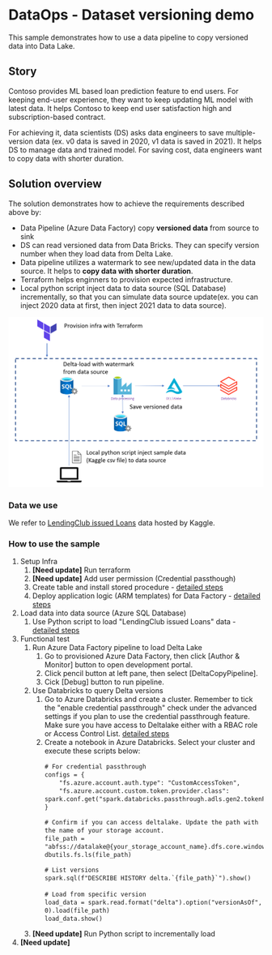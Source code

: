 # DataOps - Dataset versioning demo

This sample demonstrates how to use a data pipeline to copy versioned data into Data Lake.

## Story

Contoso provides ML based loan prediction feature to end users. For keeping end-user experience, they want to keep updating ML model with latest data. It helps Contoso to keep end user satisfaction high and subscription-based contract.

For achieving it, data scientists (DS) asks data engineers to save multiple-version data (ex. v0 data is saved in 2020, v1 data is saved in 2021). It helps DS to manage data and trained model. For saving cost, data engineers want to copy data with shorter duration.

## Solution overview

The solution demonstrates how to achieve the requirements described above by:

- Data Pipeline (Azure Data Factory) copy **versioned data** from source to sink
- DS can read versioned data from Data Bricks. They can specify version number when they load data from Delta Lake.
- Data pipeline utilizes a watermark to see new/updated data in the data source. It helps to **copy data with shorter duration**.
- Terraform helps enginners to provision expected infrastructure.
- Local python script inject data to data source (SQL Database) incrementally, so that you can simulate data source update(ex. you can inject 2020 data at first, then inject 2021 data to data source).

![architecture](./docs/images/architecture.PNG)

### Data we use

We refer to [LendingClub issued Loans](https://www.kaggle.com/husainsb/lendingclub-issued-loans?select=lc_loan.csv) data hosted by Kaggle.

### How to use the sample

1. Setup Infra
    1. **[Need update]** Run terraform
    1. **[Need update]** Add user permission (Credential passthough)
    1. Create table and install stored procedure - [detailed steps](./datafactory/config/README.md)
    1. Deploy application logic (ARM templates) for Data Factory - [detailed steps](./datafactory/README.md)
1. Load data into data source (Azure SQL Database)
    1. Use Python script to load "LendingClub issued Loans" data - [detailed steps](./insert_sql/README.md)
1. Functional test
    1. Run Azure Data Factory pipeline to load Delta Lake
        1. Go to provisioned Azure Data Factory, then click [Author & Monitor] button to open development portal.
        1. Click pencil button at left pane, then select [DeltaCopyPipeline].
        1. Cick [Debug] button to run pipeline.
    1. Use Databricks to query Delta versions
        1. Go to Azure Databricks and create a cluster. Remember to tick the "enable credential passthrough" check under the advanced settings if you plan to use the credential passthrough feature. Make sure you have access to Deltalake either with a RBAC role or Access Control List. [detailed steps](./databricks/README.md)
        1. Create a notebook in Azure Databricks. Select your cluster and execute these scripts below:
            ```
            # For credential passthrough
            configs = {
                "fs.azure.account.auth.type": "CustomAccessToken",
                "fs.azure.account.custom.token.provider.class": spark.conf.get("spark.databricks.passthrough.adls.gen2.tokenProviderClassName")
            }
            ```
            ```
            # Confirm if you can access deltalake. Update the path with the name of your storage account.
            file_path = "abfss://datalake@{your_storage_account_name}.dfs.core.windows.net/lc_loan"
            dbutils.fs.ls(file_path)
            ```
            ```
            # List versions
            spark.sql(f"DESCRIBE HISTORY delta.`{file_path}`").show()
            
            # Load from specific version
            load_data = spark.read.format("delta").option("versionAsOf", 0).load(file_path)
            load_data.show()
            ```
    1. **[Need update]** Run Python script to incrementally load
1. **[Need update]**
